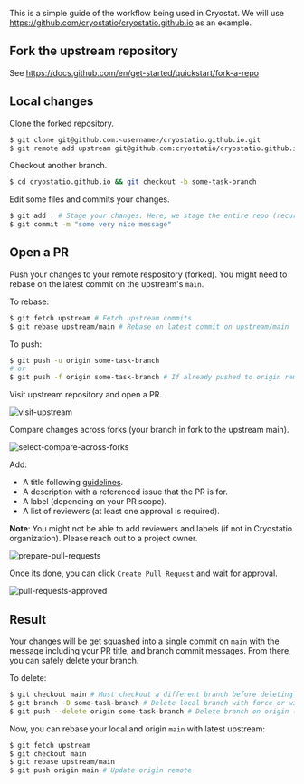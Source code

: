 This is a simple guide of the workflow being used in Cryostat. We will use https://github.com/cryostatio/cryostatio.github.io as an example.

## Fork the upstream repository

See https://docs.github.com/en/get-started/quickstart/fork-a-repo

## Local changes

Clone the forked repository.
```bash
$ git clone git@github.com:<username>/cryostatio.github.io.git
$ git remote add upstream git@github.com:cryostatio/cryostatio.github.io.git # Adding upstream as remote
```

Checkout another branch.
```bash
$ cd cryostatio.github.io && git checkout -b some-task-branch
```

Edit some files and commits your changes.
```bash
$ git add . # Stage your changes. Here, we stage the entire repo (recursively).
$ git commit -m "some very nice message"
```

## Open a PR

Push your changes to your remote respository (forked). You might need to rebase on the latest commit on the upstream's `main`.

To rebase:
```bash
$ git fetch upstream # Fetch upstream commits
$ git rebase upstream/main # Rebase on latest commit on upstream/main
```

To push:
```bash
$ git push -u origin some-task-branch
# or
$ git push -f origin some-task-branch # If already pushed to origin remote
```

Visit upstream repository and open a PR.

![visit-upstream](https://user-images.githubusercontent.com/68053619/178812137-ee9c1fe3-2f78-4671-8bdc-41c0a55565d7.png)

Compare changes across forks (your branch in fork to the upstream main).

![select-compare-across-forks](https://user-images.githubusercontent.com/68053619/178812907-ea709be4-265a-4f4b-9127-80e4eaf97089.png)

Add: 
- A title following [guidelines](https://www.conventionalcommits.org/en/v1.0.0/).
- A description with a referenced issue that the PR is for.
- A label (depending on your PR scope).
- A list of reviewers (at least one approval is required).

**Note**: You might not be able to add reviewers and labels (if not in Cryostatio organization). Please reach out to a project owner.

![prepare-pull-requests](https://user-images.githubusercontent.com/68053619/178813336-f9f7d94d-b17b-40ef-aec9-2340639c3e90.png)

Once its done, you can click `Create Pull Request` and wait for approval.

![pull-requests-approved](https://user-images.githubusercontent.com/68053619/178813993-d453236d-5dd1-45f0-b124-b75b3a0c70e6.png)

## Result

Your changes will be get squashed into a single commit on `main` with the message including your PR title, and branch commit messages. From there, you can safely delete your branch.

To delete:
```bash
$ git checkout main # Must checkout a different branch before deleting the current checked out one
$ git branch -D some-task-branch # Delete local branch with force or without force using -d
$ git push --delete origin some-task-branch # Delete branch on origin (forked)
```

Now, you can rebase your local and origin `main` with latest upstream:
```bash
$ git fetch upstream
$ git checkout main
$ git rebase upstream/main
$ git push origin main # Update origin remote
```